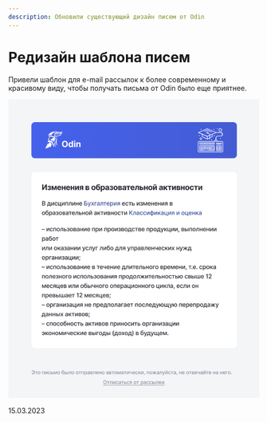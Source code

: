 ```yaml
---
description: Обновили существующий дизайн писем от Odin
---
```


# Редизайн шаблона писем

Привели шаблон для e-mail рассылок к более современному и красивому виду, чтобы получать письма от Odin было еще приятнее.

![](<../../.gitbook/assets/image (11) (3).png>)

15.03.2023

